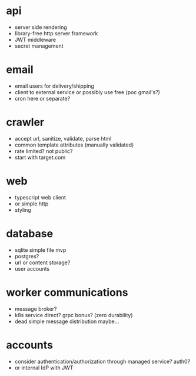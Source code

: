 # api
- server side rendering
- library-free http server framework
- JWT middleware
- secret management


# email
- email users for delivery/shipping
- client to external service or possibly use free (poc gmail's?)
- cron here or separate?


# crawler
- accept url, sanitize, validate, parse html
- common template attributes (manually validated)
- rate limited? not public?
- start with target.com


# web
- typescript web client
- or simple http
- styling


# database
- sqlite simple file mvp
- postgres?
- url or content storage?
- user accounts

# worker communications
- message broker?
- k8s service direct? grpc bonus? (zero durability)
- dead simple message distribution maybe...


# accounts
- consider authentication/authorization through managed service? auth0?
- or internal IdP with JWT

